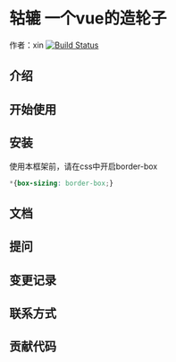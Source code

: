 # 轱辘	一个vue的造轮子
作者：xin
[![Build Status](https://travis-ci.org/China1006/gulu-demo.svg?branch=master)](https://travis-ci.org/China1006/gulu-demo)
## 介绍
## 开始使用
## 安装
使用本框架前，请在css中开启border-box
~~~css
*{box-sizing: border-box;}
~~~

## 文档
## 提问
## 变更记录
## 联系方式
## 贡献代码
